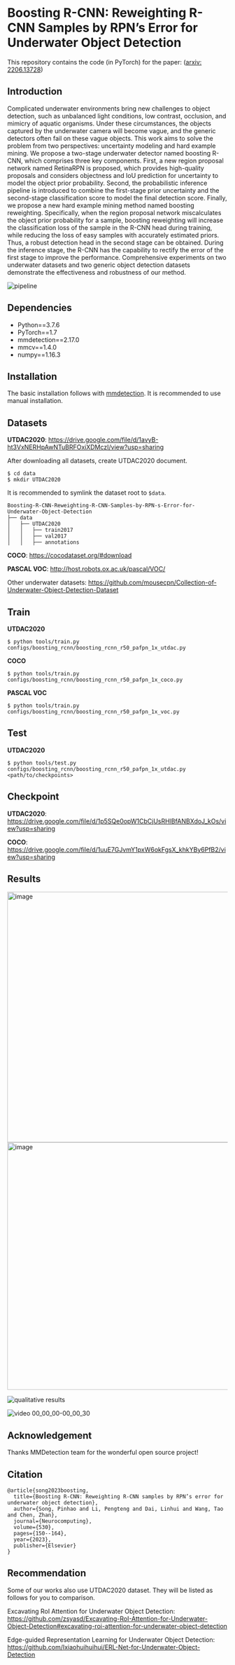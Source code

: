 # Boosting R-CNN: Reweighting R-CNN Samples by RPN’s Error for Underwater Object Detection

This repository contains the code (in PyTorch) for the paper: ([arxiv: 2206.13728](http://arxiv.org/abs/2206.13728))

## Introduction

Complicated underwater environments bring new challenges to object detection, such as unbalanced light conditions, low contrast, occlusion, and mimicry of aquatic organisms. Under these circumstances, the objects captured by the underwater camera will become vague, and the generic detectors often fail on these vague objects. This work aims to solve the problem from two perspectives: uncertainty modeling and hard example mining. We propose a two-stage underwater detector named boosting R-CNN, which comprises three key components. First, a new region proposal network named RetinaRPN is proposed, which provides high-quality proposals and considers objectness and IoU prediction for uncertainty to model the object prior probability. Second, the probabilistic inference pipeline is introduced to combine the first-stage prior uncertainty and the second-stage classification score to model the final detection score. Finally, we propose a new hard example mining method named boosting reweighting. Specifically, when the region proposal network miscalculates the object prior probability for a sample, boosting reweighting will increase the classification loss of the sample in the R-CNN head during training, while reducing the loss of easy samples with accurately estimated priors. Thus, a robust detection head in the second stage can be obtained. During the inference stage, the R-CNN has the capability to rectify the error of the first stage to improve the performance. Comprehensive experiments on two underwater datasets and two generic object detection datasets demonstrate the effectiveness and robustness of our method. 

![pipeline](https://user-images.githubusercontent.com/46233799/175853966-7e9464aa-406b-42fa-a1b4-b0639dbaf577.png)


## Dependencies

- Python==3.7.6
- PyTorch==1.7
- mmdetection==2.17.0
- mmcv==1.4.0
- numpy==1.16.3

## Installation

The basic installation follows with [mmdetection](https://github.com/mousecpn/mmdetection/blob/master/docs/get_started.md). It is recommended to use manual installation. 

## Datasets

**UTDAC2020**: https://drive.google.com/file/d/1avyB-ht3VxNERHpAwNTuBRFOxiXDMczI/view?usp=sharing

After downloading all datasets, create UTDAC2020 document.

```
$ cd data
$ mkdir UTDAC2020
```

It is recommended to symlink the dataset root to `$data`.

```
Boosting-R-CNN-Reweighting-R-CNN-Samples-by-RPN-s-Error-for-Underwater-Object-Detection
├── data
│   ├── UTDAC2020
│   │   ├── train2017
│   │   ├── val2017
│   │   ├── annotations
```

**COCO**: https://cocodataset.org/#download

**PASCAL VOC**: http://host.robots.ox.ac.uk/pascal/VOC/

Other underwater datasets: https://github.com/mousecpn/Collection-of-Underwater-Object-Detection-Dataset

## Train

**UTDAC2020**

```
$ python tools/train.py configs/boosting_rcnn/boosting_rcnn_r50_pafpn_1x_utdac.py
```

**COCO**

```
$ python tools/train.py configs/boosting_rcnn/boosting_rcnn_r50_pafpn_1x_coco.py
```

**PASCAL VOC**

```
$ python tools/train.py configs/boosting_rcnn/boosting_rcnn_r50_pafpn_1x_voc.py
```

## Test

**UTDAC2020**

```
$ python tools/test.py configs/boosting_rcnn/boosting_rcnn_r50_pafpn_1x_utdac.py <path/to/checkpoints>
```

## Checkpoint

**UTDAC2020**: https://drive.google.com/file/d/1p5SQe0opW1CbCjUsRHlBfANBXdoJ_kOs/view?usp=sharing

**COCO**: https://drive.google.com/file/d/1uuE7GJvmY1pxW6okFgsX_khkYBy6PfB2/view?usp=sharing


## Results

<img width="572" alt="image" src="https://user-images.githubusercontent.com/46233799/191498834-26c4aeff-23ad-4168-adc7-59b1c5b6d87a.png">

<img width="565" alt="image" src="https://user-images.githubusercontent.com/46233799/191498896-2285fd70-c385-43e4-a0db-992f45d7d0c8.png">


![qualitative results](https://user-images.githubusercontent.com/46233799/175853981-828f55f8-d868-4524-ab8a-cc24ab92ec05.png)

![video 00_00_00-00_00_30](https://user-images.githubusercontent.com/46233799/175854144-e61280e7-9c06-4d59-b739-3e4974121dbb.gif)

## Acknowledgement

Thanks MMDetection team for the wonderful open source project!

## Citation

```
@article{song2023boosting,
  title={Boosting R-CNN: Reweighting R-CNN samples by RPN’s error for underwater object detection},
  author={Song, Pinhao and Li, Pengteng and Dai, Linhui and Wang, Tao and Chen, Zhan},
  journal={Neurocomputing},
  volume={530},
  pages={150--164},
  year={2023},
  publisher={Elsevier}
}
```

## Recommendation

Some of our works also use UTDAC2020 dataset. They will be listed as follows for you to comparison.

Excavating RoI Attention for Underwater Object Detection: https://github.com/zsyasd/Excavating-RoI-Attention-for-Underwater-Object-Detection#excavating-roi-attention-for-underwater-object-detection

Edge-guided Representation Learning for Underwater Object Detection: https://github.com/Ixiaohuihuihui/ERL-Net-for-Underwater-Object-Detection

